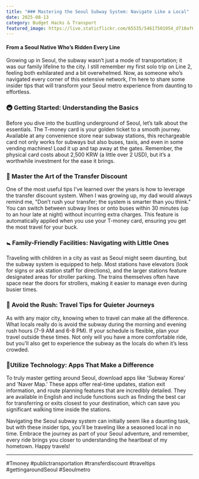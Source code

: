 ```yaml
---
title: "### Mastering the Seoul Subway System: Navigate Like a Local"
date: 2025-08-13
category: Budget Hacks & Transport
featured_image: https://live.staticflickr.com/65535/54617501954_d710af618a.jpg
---
```


#### From a Seoul Native Who’s Ridden Every Line

Growing up in Seoul, the subway wasn’t just a mode of transportation; it was our family lifeline to the city. I still remember my first solo trip on Line 2, feeling both exhilarated and a bit overwhelmed. Now, as someone who’s navigated every corner of this extensive network, I'm here to share some insider tips that will transform your Seoul metro experience from daunting to effortless.

### 🚇 Getting Started: Understanding the Basics

Before you dive into the bustling underground of Seoul, let’s talk about the essentials. The T-money card is your golden ticket to a smooth journey. Available at any convenience store near subway stations, this rechargeable card not only works for subways but also buses, taxis, and even in some vending machines! Load it up and tap away at the gates. Remember, the physical card costs about 2,500 KRW (a little over 2 USD), but it’s a worthwhile investment for the ease it brings.

### 🔄 Master the Art of the Transfer Discount

One of the most useful tips I’ve learned over the years is how to leverage the transfer discount system. When I was growing up, my dad would always remind me, "Don’t rush your transfer; the system is smarter than you think." You can switch between subway lines or onto buses within 30 minutes (up to an hour late at night) without incurring extra charges. This feature is automatically applied when you use your T-money card, ensuring you get the most travel for your buck.

### 🚼 Family-Friendly Facilities: Navigating with Little Ones

Traveling with children in a city as vast as Seoul might seem daunting, but the subway system is equipped to help. Most stations have elevators (look for signs or ask station staff for directions), and the larger stations feature designated areas for stroller parking. The trains themselves often have space near the doors for strollers, making it easier to manage even during busier times.

### 🚄 Avoid the Rush: Travel Tips for Quieter Journeys

As with any major city, knowing when to travel can make all the difference. What locals really do is avoid the subway during the morning and evening rush hours (7-9 AM and 6-8 PM). If your schedule is flexible, plan your travel outside these times. Not only will you have a more comfortable ride, but you'll also get to experience the subway as the locals do when it’s less crowded.

### 📱Utilize Technology: Apps That Make a Difference

To truly master getting around Seoul, download apps like 'Subway Korea' and 'Naver Map.' These apps offer real-time updates, station exit information, and route planning features that are incredibly detailed. They are available in English and include functions such as finding the best car for transferring or exits closest to your destination, which can save you significant walking time inside the stations.

Navigating the Seoul subway system can initially seem like a daunting task, but with these insider tips, you’ll be traveling like a seasoned local in no time. Embrace the journey as part of your Seoul adventure, and remember, every ride brings you closer to understanding the heartbeat of my hometown. Happy travels!

---

#Tmoney #publictransportation #transferdiscount #traveltips #gettingaroundSeoul #Seoulmetro